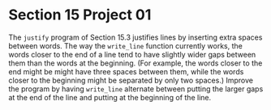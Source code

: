 # Section 15 Project 01

The `justify` program of Section 15.3 justifies lines by inserting extra spaces between words. The way the `write_line` function currently works, the words closer to the end of a line tend to have slightly wider gaps between them than the words at the beginning. (For example, the words closer to the end might be might have three spaces between them, while the words closer to the beginning might be separated by only two spaces.) Improve the program by having `write_line` alternate between putting the larger gaps at the end of the line and putting at the beginning of the line.

